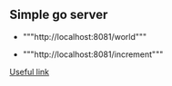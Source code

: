 ## Simple go server

* """http://localhost:8081/world"""

* """http://localhost:8081/increment"""

[Useful link](https://tutorialedge.net/golang/creating-simple-web-server-with-golang/)
